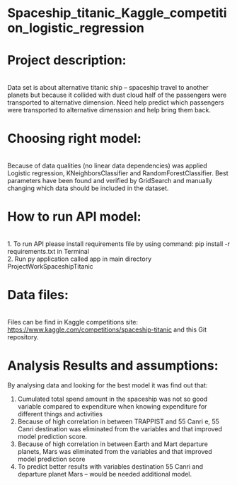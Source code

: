 # Spaceship_titanic_Kaggle_competition_logistic_regression

# Project description:
<br> Data set is about alternative titanic ship – spaceship travel to another planets but because it collided with dust cloud half of the passengers were transported to alternative dimension. Need help predict which passengers were transported to alternative dimenssion and help bring them back.

# Choosing right model:
<br>  Because of data qualities (no linear data dependencies) was applied Logistic regression, KNeighborsClassifier and RandomForestClassifier.
Best parameters have been found and verified by GridSearch and manually changing which data should be included in the dataset.

# How to run API model:
<br> 1. To run API please install requirements file by using command:
pip install -r requirements.txt in Terminal
<br> 2. Run py application called app in main directory ProjectWorkSpaceshipTitanic

# Data files:
<br> Files can be find in Kaggle competitions site: https://www.kaggle.com/competitions/spaceship-titanic and this Git repository.

# Analysis Results and assumptions:
By analysing data and looking for the best model it was find out that:
1.	Cumulated total spend amount in the spaceship was not so good variable compared to expenditure when knowing expenditure for different things and activities
2.	Because of high correlation in between TRAPPIST and 55 Canri e, 55 Canri destination was eliminated from the variables and that improved model prediction score. 
3.	Because of high correlation in between Earth and Mart departure planets, Mars was eliminated from the variables and that improved model prediction score
4.	To predict better results with variables destination 55 Canri and departure planet Mars – would be needed additional model.
